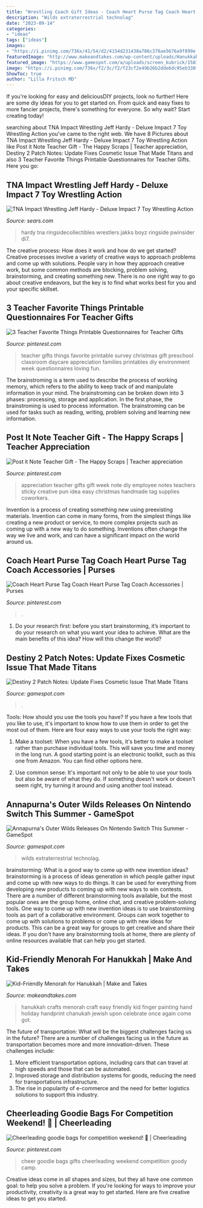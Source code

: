 ```yaml
---
title: "Wrestling Coach Gift Ideas - Coach Heart Purse Tag Coach Heart Purse Tag Coach Accessories"
description: "Wilds extraterrestrial technolag"
date: "2023-09-14"
categories:
- "ideas"
tags: ["ideas"]
images:
- "https://i.pinimg.com/736x/41/54/d2/4154d231438a786c376ae5676a9f899e.jpg"
featuredImage: "http://www.makeandtakes.com/wp-content/uploads/Hanukkah-Hanging.jpg"
featured_image: "https://www.gamespot.com/a/uploads/screen_kubrick/1581/15811374/3824625-destiny2guardiangames.jpg"
image: "https://i.pinimg.com/736x/f2/3c/f2/f23cf2e49b26b2dde6dc95eb330f3c5d.jpg"
ShowToc: true
author: "Lilla Fritsch MD"
---
```



If you're looking for easy and deliciousDIY projects, look no further! Here are some diy ideas for you to get started on. From quick and easy fixes to more fancier projects, there's something for everyone. So why wait? Start creating today!

	

		
searching about TNA Impact Wrestling Jeff Hardy - Deluxe Impact 7 Toy Wrestling Action you've came to the right web. We have 8 Pictures about TNA Impact Wrestling Jeff Hardy - Deluxe Impact 7 Toy Wrestling Action like Post it Note Teacher Gift - The Happy Scraps | Teacher appreciation, Destiny 2 Patch Notes: Update Fixes Cosmetic Issue That Made Titans and also 3 Teacher Favorite Things Printable Questionnaires for Teacher Gifts. Here you go:
		
    
## TNA Impact Wrestling Jeff Hardy - Deluxe Impact 7 Toy Wrestling Action

<img loading=lazy src="https://c.shld.net/rpx/i/s/i/spin/10036517/prod_1489407212??hei=64&amp;wid=64&amp;qlt=50" onerror="this.onerror=null;this.src='https://tse2.mm.bing.net/th?id=OIP.IHh2I3q5sdJUFpS1LdQvsgHaL0&amp;pid=15.1';" alt="TNA Impact Wrestling Jeff Hardy - Deluxe Impact 7 Toy Wrestling Action">

_Source: sears.com_

>hardy tna ringsidecollectibles wrestlers jakks boyz ringside pwinsider di7. 

	

The creative process: How does it work and how do we get started?
Creative processes involve a variety of creative ways to approach problems and come up with solutions. People vary in how they approach creative work, but some common methods are blocking, problem solving, brainstorming, and creating something new. There is no one right way to go about creative endeavors, but the key is to find what works best for you and your specific skillset.

    
## 3 Teacher Favorite Things Printable Questionnaires For Teacher Gifts

<img loading=lazy src="https://i.pinimg.com/736x/f2/3c/f2/f23cf2e49b26b2dde6dc95eb330f3c5d.jpg" onerror="this.onerror=null;this.src='https://tse1.mm.bing.net/th?id=OIP.iucLyDZWmM75pRshxiMH4AHaLu&amp;pid=15.1';" alt="3 Teacher Favorite Things Printable Questionnaires for Teacher Gifts">

_Source: pinterest.com_

>teacher gifts things favorite printable survey christmas gift preschool classroom daycare appreciation families printables diy environment week questionnaires loving fun. 

	

The brainstroming is a term used to describe the process of working memory, which refers to the ability to keep track of and manipulate information in your mind. The brainstroming can be broken down into 3 phases: processing, storage and application. In the first phase, the brainstroming is used to process information. The brainstroming can be used for tasks such as reading, writing, problem solving and learning new information.

    
## Post It Note Teacher Gift - The Happy Scraps | Teacher Appreciation

<img loading=lazy src="https://i.pinimg.com/736x/41/54/d2/4154d231438a786c376ae5676a9f899e.jpg" onerror="this.onerror=null;this.src='https://tse1.mm.bing.net/th?id=OIP.umXgrWe6KIDKzbhZ4oMYwAHaLJ&amp;pid=15.1';" alt="Post it Note Teacher Gift - The Happy Scraps | Teacher appreciation">

_Source: pinterest.com_

>appreciation teacher gifts gift week note diy employee notes teachers sticky creative pun idea easy christmas handmade tag supplies coworkers. 

	

Invention is a process of creating something new using preexisting materials. Invention can come in many forms, from the simplest things like creating a new product or service, to more complex projects such as coming up with a new way to do something. Inventions often change the way we live and work, and can have a significant impact on the world around us.

    
## Coach Heart Purse Tag Coach Heart Purse Tag Coach Accessories | Purses

<img loading=lazy src="https://i.pinimg.com/736x/90/0d/53/900d53f137904d4bd0c66566683d6136.jpg" onerror="this.onerror=null;this.src='https://tse4.mm.bing.net/th?id=OIP.UFETYL0J3zgDkygLZQDKAgHaO0&amp;pid=15.1';" alt="Coach Heart Purse Tag Coach Heart Purse Tag Coach Accessories | Purses">

_Source: pinterest.com_

>. 

	

1. Do your research first: before you start brainstorming, it’s important to do your research on what you want your idea to achieve. What are the main benefits of this idea? How will this change the world?

    
## Destiny 2 Patch Notes: Update Fixes Cosmetic Issue That Made Titans

<img loading=lazy src="https://www.gamespot.com/a/uploads/screen_kubrick/1581/15811374/3824625-destiny2guardiangames.jpg" onerror="this.onerror=null;this.src='https://tse4.mm.bing.net/th?id=OIP.TJaRGRsaAAz9yUNjlvj0UgHaEK&amp;pid=15.1';" alt="Destiny 2 Patch Notes: Update Fixes Cosmetic Issue That Made Titans">

_Source: gamespot.com_

>. 

	

Tools: How should you use the tools you have?
If you have a few tools that you like to use, it's important to know how to use them in order to get the most out of them. Here are four easy ways to use your tools the right way:
1) Make a toolset: When you have a few tools, it's better to make a toolset rather than purchase individual tools. This will save you time and money in the long run. A good starting point is an electronic toolkit, such as this one from Amazon. You can find other options here.

2) Use common sense: It's important not only to be able to use your tools but also be aware of what they do. If something doesn't work or doesn't seem right, try turning it around and using another tool instead.

    
## Annapurna&#039;s Outer Wilds Releases On Nintendo Switch This Summer - GameSpot

<img loading=lazy src="https://www.gamespot.com/a/uploads/screen_kubrick/1578/15789366/3797041-3544733-outer-wilds-review-thumb-nologo.jpg" onerror="this.onerror=null;this.src='https://tse1.mm.bing.net/th?id=OIP.mxiHd6PNy8mEk_xZH0eMfwHaEK&amp;pid=15.1';" alt="Annapurna&#039;s Outer Wilds Releases On Nintendo Switch This Summer - GameSpot">

_Source: gamespot.com_

>wilds extraterrestrial technolag. 

	

brainstorming: What is a good way to come up with new invention ideas?
brainstorming is a process of ideas generation in which people gather input and come up with new ways to do things. It can be used for everything from developing new products to coming up with new ways to win contests. There are a number of different brainstorming tools available, but the most popular ones are the group home, online chat, and creative problem-solving tools. 
One way to come up with new invention ideas is to use brainstorming tools as part of a collaborative environment. Groups can work together to come up with solutions to problems or come up with new ideas for products. This can be a great way for groups to get creative and share their ideas. If you don't have any brainstorming tools at home, there are plenty of online resources available that can help you get started.

    
## Kid-Friendly Menorah For Hanukkah | Make And Takes

<img loading=lazy src="http://www.makeandtakes.com/wp-content/uploads/Hanukkah-Hanging.jpg" onerror="this.onerror=null;this.src='https://tse4.mm.bing.net/th?id=OIP.8aV-G6G1ozZWmbl71igsAQAAAA&amp;pid=15.1';" alt="Kid-Friendly Menorah for Hanukkah | Make and Takes">

_Source: makeandtakes.com_

>hanukkah crafts menorah craft easy friendly kid finger painting hand holiday handprint chanukah jewish upon celebrate once again come got. 

	

The future of transportation: What will be the biggest challenges facing us in the future?
There are a number of challenges facing us in the future as transportation becomes more and more innovation-driven. These challenges include: 
1) More efficient transportation options, including cars that can travel at high speeds and those that can be automated.
2) Improved storage and distribution systems for goods, reducing the need for transportations infrastructure. 
3) The rise in popularity of e-commerce and the need for better logistics solutions to support this industry.

    
## Cheerleading Goodie Bags For Competition Weekend! 🎀 | Cheerleading

<img loading=lazy src="https://i.pinimg.com/736x/19/a1/ad/19a1ad4093c5d90c64a2b695890a891e.jpg" onerror="this.onerror=null;this.src='https://tse1.mm.bing.net/th?id=OIP.SOPHS-35PoJsPpSxZt3oVgHaJ4&amp;pid=15.1';" alt="Cheerleading goodie bags for competition weekend! 🎀 | Cheerleading">

_Source: pinterest.com_

>cheer goodie bags gifts cheerleading weekend competition goody camp. 

	

Creative ideas come in all shapes and sizes, but they all have one common goal: to help you solve a problem. If you're looking for ways to improve your productivity, creativity is a great way to get started. Here are five creative ideas to get you started.

